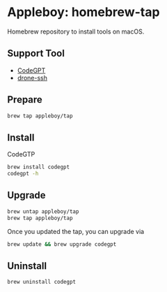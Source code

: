 # Appleboy: homebrew-tap

Homebrew repository to install tools on macOS.

## Support Tool

* [CodeGPT](https://github.com/appleboy/CodeGPT)
* [drone-ssh](https://github.com/appleboy/drone-ssh)

## Prepare

```sh
brew tap appleboy/tap
```

## Install

CodeGTP

```sh
brew install codegpt
codegpt -h
```

## Upgrade

```sh
brew untap appleboy/tap
brew tap appleboy/tap
```

Once you updated the tap, you can upgrade via

```sh
brew update && brew upgrade codegpt
```

## Uninstall

```sh
brew uninstall codegpt
```

